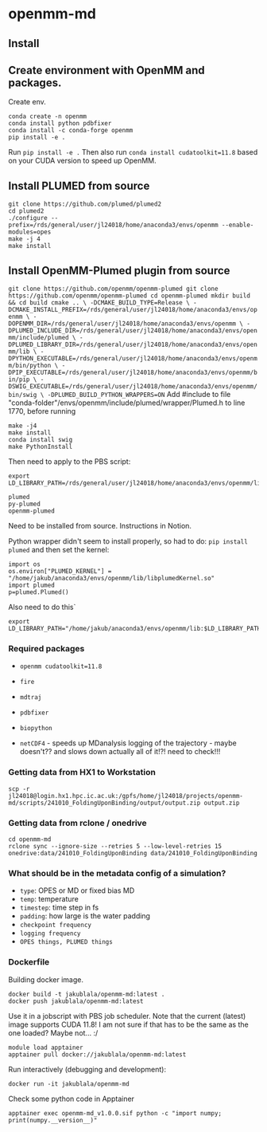 # openmm-md

## Install

## Create environment with OpenMM and packages.
Create env.
```
conda create -n openmm
conda install python pdbfixer
conda install -c conda-forge openmm
pip install -e .
```

Run `pip install -e .`
Then also run `conda install cudatoolkit=11.8` based on your CUDA version to speed up OpenMM.

## Install PLUMED from source
```
git clone https://github.com/plumed/plumed2
cd plumed2
./configure --prefix=/rds/general/user/jl24018/home/anaconda3/envs/openmm --enable-modules=opes
make -j 4
make install
```

## Install OpenMM-Plumed plugin from source

``
git clone https://github.com/openmm/openmm-plumed
git clone https://github.com/openmm/openmm-plumed
cd openmm-plumed
mkdir build && cd build
cmake .. \
  -DCMAKE_BUILD_TYPE=Release \
  -DCMAKE_INSTALL_PREFIX=/rds/general/user/jl24018/home/anaconda3/envs/openmm \
  -DOPENMM_DIR=/rds/general/user/jl24018/home/anaconda3/envs/openmm \
  -DPLUMED_INCLUDE_DIR=/rds/general/user/jl24018/home/anaconda3/envs/openmm/include/plumed \
  -DPLUMED_LIBRARY_DIR=/rds/general/user/jl24018/home/anaconda3/envs/openmm/lib \
  -DPYTHON_EXECUTABLE=/rds/general/user/jl24018/home/anaconda3/envs/openmm/bin/python \
  -DPIP_EXECUTABLE=/rds/general/user/jl24018/home/anaconda3/envs/openmm/bin/pip \
  -DSWIG_EXECUTABLE=/rds/general/user/jl24018/home/anaconda3/envs/openmm/bin/swig \
  -DPLUMED_BUILD_PYTHON_WRAPPERS=ON
``
Add #include <memory> to file "conda-folder"/envs/openmm/include/plumed/wrapper/Plumed.h to line 1770, before running
```
make -j4
make install
conda install swig
make PythonInstall
```
Then need to apply to the PBS script:
```
export LD_LIBRARY_PATH=/rds/general/user/jl24018/home/anaconda3/envs/openmm/lib:$LD_LIBRARY_PATH
```



```
plumed
py-plumed
openmm-plumed
```
Need to be installed from source.
Instructions in Notion.


Python wrapper didn't seem to install properly, so had to do:
`pip install plumed` and then set the kernel:
```
import os
os.environ["PLUMED_KERNEL"] = "/home/jakub/anaconda3/envs/openmm/lib/libplumedKernel.so"
import plumed
p=plumed.Plumed()
```

Also need to do this`
```
export LD_LIBRARY_PATH="/home/jakub/anaconda3/envs/openmm/lib:$LD_LIBRARY_PATH"
```


### Required packages
- `openmm cudatoolkit=11.8`
- `fire`
- `mdtraj`
- `pdbfixer`
- `biopython`


- `netCDF4` - speeds up MDanalysis logging of the trajectory - maybe doesn't?? and slows down actually all of it!?! need to check!!!


### Getting data from HX1 to Workstation
`scp -r jl24018@login.hx1.hpc.ic.ac.uk:/gpfs/home/jl24018/projects/openmm-md/scripts/241010_FoldingUponBinding/output/output.zip output.zip`


### Getting data from rclone / onedrive
```
cd openmm-md
rclone sync --ignore-size --retries 5 --low-level-retries 15 onedrive:data/241010_FoldingUponBinding data/241010_FoldingUponBinding
```

### What should be in the metadata config of a simulation?
- `type`: OPES or MD or fixed bias MD
- `temp`: temperature
- `timestep`: time step in fs
- `padding`: how large is the water padding
- `checkpoint frequency`
- `logging frequency`
- `OPES things, PLUMED things`
### Dockerfile
Building docker image.
```
docker build -t jakublala/openmm-md:latest .
docker push jakublala/openmm-md:latest
```
Use it in a jobscript with PBS job scheduler.
Note that the current (latest) image supports CUDA 11.8! I am not sure if that has to be the same as the one loaded? Maybe not... :/
```
module load apptainer
apptainer pull docker://jakublala/openmm-md:latest
```

Run interactively (debugging and development):
```
docker run -it jakublala/openmm-md
```


Check some python code in Apptainer
```
apptainer exec openmm-md_v1.0.0.sif python -c "import numpy; print(numpy.__version__)"
```

